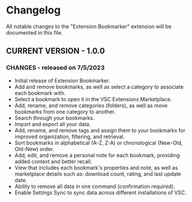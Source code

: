 Changelog
=========

All notable changes to the "Extension Bookmarker" extension will be documented in this file.

CURRENT VERSION - 1.0.0
-----------------------
### CHANGES - released on 7/5/2023
- Initial release of Extension Bookmarker.
- Add and remove bookmarks, as well as select a category to associate each bookmark with.
- Select a bookmark to open it in the VSC Extensions Marketplace.
- Add, rename, and remove categories (folders), as well as move bookmarks from one category to another.
- Search through your bookmarks.
- Import and export all your data.
- Add, rename, and remove tags and assign them to your bookmarks for improved organization, filtering, and retrieval.
- Sort bookmarks in alphabetical (A-Z, Z-A) or chronological (New-Old, Old-New) order.
- Add, edit, and remove a personal note for each bookmark, providing added context and better recall.
- View that includes each bookmark's properties and note, as well as marketplace details such as: download count, rating, and last update date.
- Ability to remove all data in one command (confirmation required).
- Enable Settings Sync to sync data across different installations of VSC.